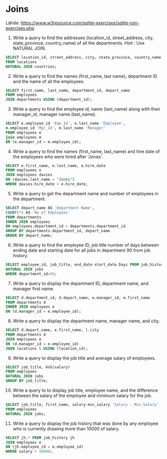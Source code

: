 # Joins

Lähde: https://www.w3resource.com/sqlite-exercises/sqlite-join-exercises.php

1. Write a query to find the addresses (location_id, street_address, city, state_province, country_name) of all the departments. Hint : Use NATURAL JOIN.
```SQL
SELECT location_id, street_address, city, state_province, country_name
FROM locations
NATURAL JOIN countries;
```


2. Write a query to find the names (first_name, last name), department ID and the name of all the employees.
```SQL
SELECT first_name, last_name, department_id, depart_name 
FROM employees
JOIN departments USING (department_id);
```


3. Write a query to find the employee id, name (last_name) along with their manager_id, manager name (last_name).
```SQL
SELECT e.employee_id 'Emp_Id', e.last_name 'Employee', 
m.employee_id 'Mgr_Id', m.last_name 'Manager' 
FROM employees e 
join employees m 
ON (e.manager_id = m.employee_id);
```


4. Write a query to find the names (first_name, last_name) and hire date of the employees who were hired after 'Jones'.
```SQL
SELECT e.first_name, e.last_name, e.hire_date 
FROM employees e 
JOIN employees davies 
ON (davies.last_name = "Jones") 
WHERE davies.hire_date < e.hire_date;
```


5. Write a query to get the department name and number of employees in the department.
```SQL
SELECT depart_name AS 'Department Name', 
COUNT(*) AS 'No of Employees' 
FROM departments 
INNER JOIN employees 
ON employees.department_id = departments.department_id 
GROUP BY departments.department_id, depart_name 
ORDER BY depart_name;
```


6.  Write a query to find the employee ID, job title number of days between ending date and starting date for all jobs in department 90 from job history.
```SQL
SELECT employee_id, job_title, end_date-start_date Days FROM job_history 
NATURAL JOIN jobs 
WHERE department_id=90;
```


7.  Write a query to display the department ID, department name, and manager first name.
```SQL
SELECT d.department_id, d.depart_name, e.manager_id, e.first_name 
FROM departments d 
INNER JOIN employees e 
ON (d.manager_id = e.employee_id);
```


8.  Write a query to display the department name, manager name, and city.
```SQL
SELECT d.depart_name, e.first_name, l.city 
FROM departments d 
JOIN employees e 
ON (d.manager_id = e.employee_id) 
JOIN locations l USING (location_id);
```


9.  Write a query to display the job title and average salary of employees.
```SQL
SELECT job_title, AVG(salary) 
FROM employees 
NATURAL JOIN jobs 
GROUP BY job_title;
```


10.  Write a query to to display job title, employee name, and the difference between the salary of the employee and minimum salary for the job.
```SQL
SELECT job_title, first_name, salary-min_salary 'Salary - Min_Salary' 
FROM employees 
NATURAL JOIN jobs;
```


11.  Write a query to display the job history that was done by any employee who is currently drawing more than 10000 of salary.
```SQL
SELECT jh.* FROM job_history jh 
JOIN employees e 
ON (jh.employee_id = e.employee_id) 
WHERE salary > 10000;
```

